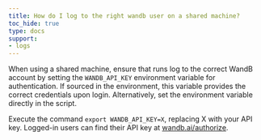```yaml
---
title: How do I log to the right wandb user on a shared machine?
toc_hide: true
type: docs
support:
- logs
---
```

When using a shared machine, ensure that runs log to the correct WandB account by setting the `WANDB_API_KEY` environment variable for authentication. If sourced in the environment, this variable provides the correct credentials upon login. Alternatively, set the environment variable directly in the script.

Execute the command `export WANDB_API_KEY=X`, replacing X with your API key. Logged-in users can find their API key at [wandb.ai/authorize](https://app.wandb.ai/authorize).